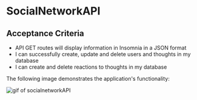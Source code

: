 # SocialNetworkAPI

## Acceptance Criteria

* API GET routes will display information in Insomnia in a JSON format
* I can successfully create, update and delete users and thoughts in my database
* I can create and delete reactions to thoughts in my database

The following image demonstrates the application's functionality:

![gif of socialnetworkAPI](SocialNetworkAPI.gif)